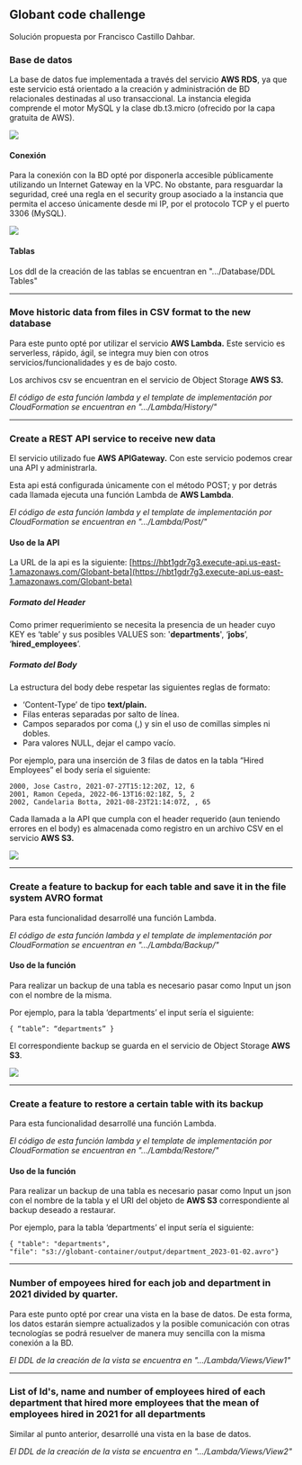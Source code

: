## Globant code challenge

Solución propuesta por Francisco Castillo Dahbar.

### Base de datos

La base de datos fue implementada a través del servicio **AWS RDS**, ya que este servicio está orientado a la creación y administración de BD relacionales destinadas al uso transaccional. La instancia elegida comprende el motor MySQL y la clase db.t3.micro (ofrecido por la capa gratuita de AWS).

![](https://33333.cdn.cke-cs.com/kSW7V9NHUXugvhoQeFaf/images/cabf32dd152a8e4fabbba32bfb4dd53f98a04fcdc667f40e.png)

#### Conexión

Para la conexión con la BD opté por disponerla accesible públicamente utilizando un Internet Gateway en la VPC. No obstante, para resguardar la seguridad, creé una regla en el security group asociado a la instancia que permita el acceso únicamente desde mi IP, por el protocolo TCP y el puerto 3306 (MySQL).

![](https://33333.cdn.cke-cs.com/kSW7V9NHUXugvhoQeFaf/images/3e690eee43b9bd9b0a55570c722c3017030677a1496dc26b.png)

#### Tablas

Los ddl de la creación de las tablas se encuentran en ".../Database/DDL Tables"

---

### Move historic data from files in CSV format to the new database

Para este punto opté por utilizar el servicio **AWS Lambda.** Este servicio es serverless, rápido, ágil, se integra muy bien con otros servicios/funcionalidades y es de bajo costo.

Los archivos csv se encuentran en el servicio de Object Storage **AWS S3.**

_El código de esta función lambda y el template de implementación por CloudFormation se encuentran en ".../Lambda/History/"_

---

### Create a REST API service to receive new data

El servicio utilizado fue **AWS APIGateway.** Con este servicio podemos crear una API y administrarla.

Esta api está configurada únicamente con el método POST; y por detrás cada llamada ejecuta una función Lambda de **AWS Lambda**.

_El código de esta función lambda y el template de implementación por CloudFormation se encuentran en ".../Lambda/Post/"_

#### Uso de la API

La URL de la api es la siguiente: [https://hbt1gdr7g3.execute-api.us-east-1.amazonaws.com/Globant-beta](https://hbt1gdr7g3.execute-api.us-east-1.amazonaws.com/Globant-beta)

##### Formato del Header

Como primer requerimiento se necesita la presencia de un header cuyo KEY es ‘table’ y sus posibles VALUES son: '**departments**', ‘**jobs**’, ‘**hired\_employees**’.

##### Formato del Body

La estructura del body debe respetar las siguientes reglas de formato:

*   ‘Content-Type’ de tipo **text/plain.**
*   Filas enteras separadas por salto de línea.
*   Campos separados por coma (,) y sin el uso de comillas simples ni dobles.
*   Para valores NULL, dejar el campo vacío.

Por ejemplo, para una inserción de 3 filas de datos en la tabla “Hired Employees” el body sería el siguiente:

```plaintext
2000, Jose Castro, 2021-07-27T15:12:20Z, 12, 6
2001, Ramon Cepeda, 2022-06-13T16:02:18Z, 5, 2
2002, Candelaria Botta, 2021-08-23T21:14:07Z, , 65
```

Cada llamada a la API que cumpla con el header requerido (aun teniendo errores en el body) es almacenada como registro en un archivo CSV en el servicio **AWS S3.**

![](https://33333.cdn.cke-cs.com/kSW7V9NHUXugvhoQeFaf/images/f149af790c5a67d7654dd2dc81f6554a529b879a3e9070dd.png)

---

### Create a feature to backup for each table and save it in the file system AVRO format

Para esta funcionalidad desarrollé una función Lambda. 

_El código de esta función lambda y el template de implementación por CloudFormation se encuentran en ".../Lambda/Backup/"_

#### Uso de la función

Para realizar un backup de una tabla es necesario pasar como Input un json con el nombre de la misma.

Por ejemplo, para la tabla ‘departments’ el input sería el siguiente:

```plaintext
{ “table”: “departments” }
```

El correspondiente backup se guarda en el servicio de Object Storage **AWS S3**. 

![](https://33333.cdn.cke-cs.com/kSW7V9NHUXugvhoQeFaf/images/6bc9f0a7acc84cc8f14425bfbf8f8e1f76eb6eb6c2180394.png)

---

### Create a feature to restore a certain table with its backup

Para esta funcionalidad desarrollé una función Lambda. 

_El código de esta función lambda y el template de implementación por CloudFormation se encuentran en ".../Lambda/Restore/"_

#### Uso de la función

Para realizar un backup de una tabla es necesario pasar como Input un json con el nombre de la tabla y el URI del objeto de **AWS S3** correspondiente al backup deseado a restaurar.

Por ejemplo, para la tabla ‘departments’ el input sería el siguiente:

```plaintext
{ "table": "departments",
"file": "s3://globant-container/output/department_2023-01-02.avro"}
```

---

### Number of empoyees hired for each job and department in 2021 divided by quarter. 

Para este punto opté por crear una vista en la base de datos. De esta forma, los datos estarán siempre actualizados y la posible comunicación con otras tecnologías se podrá resuelver de manera muy sencilla con la misma conexión a la BD.

_El DDL de la creación de la vista se encuentra en ".../Lambda/Views/View1"_

---

### List of Id's, name and number of employees hired of each department that hired more employees that the mean of employees hired in 2021 for all departments 

Similar al punto anterior, desarrollé una vista en la base de datos.

_El DDL de la creación de la vista se encuentra en ".../Lambda/Views/View2"_
